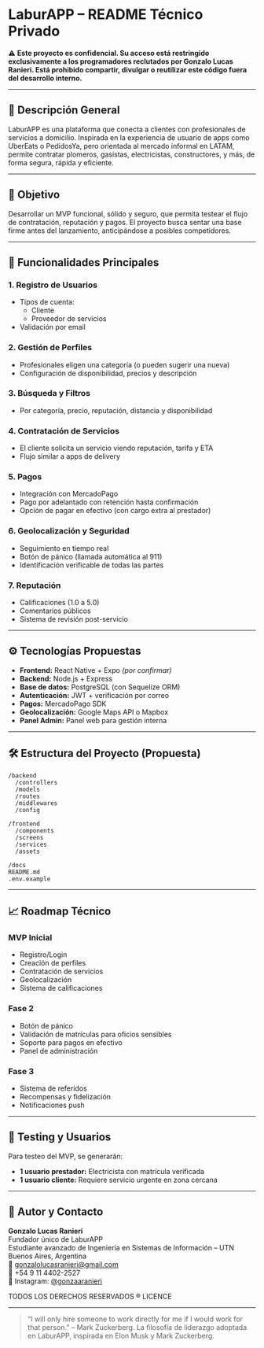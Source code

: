 
# LaburAPP – README Técnico Privado

⚠️ **Este proyecto es confidencial. Su acceso está restringido exclusivamente a los programadores reclutados por Gonzalo Lucas Ranieri. Está prohibido compartir, divulgar o reutilizar este código fuera del desarrollo interno.**

---

## 🧠 Descripción General

LaburAPP es una plataforma que conecta a clientes con profesionales de servicios a domicilio. Inspirada en la experiencia de usuario de apps como UberEats o PedidosYa, pero orientada al mercado informal en LATAM, permite contratar plomeros, gasistas, electricistas, constructores, y más, de forma segura, rápida y eficiente.

---

## 🎯 Objetivo

Desarrollar un MVP funcional, sólido y seguro, que permita testear el flujo de contratación, reputación y pagos. El proyecto busca sentar una base firme antes del lanzamiento, anticipándose a posibles competidores.

---

## 🔧 Funcionalidades Principales

### 1. Registro de Usuarios
- Tipos de cuenta:
  - Cliente
  - Proveedor de servicios
- Validación por email

### 2. Gestión de Perfiles
- Profesionales eligen una categoría (o pueden sugerir una nueva)
- Configuración de disponibilidad, precios y descripción

### 3. Búsqueda y Filtros
- Por categoría, precio, reputación, distancia y disponibilidad

### 4. Contratación de Servicios
- El cliente solicita un servicio viendo reputación, tarifa y ETA
- Flujo similar a apps de delivery

### 5. Pagos
- Integración con MercadoPago
- Pago por adelantado con retención hasta confirmación
- Opción de pagar en efectivo (con cargo extra al prestador)

### 6. Geolocalización y Seguridad
- Seguimiento en tiempo real
- Botón de pánico (llamada automática al 911)
- Identificación verificable de todas las partes

### 7. Reputación
- Calificaciones (1.0 a 5.0)
- Comentarios públicos
- Sistema de revisión post-servicio

---

## ⚙️ Tecnologías Propuestas

- **Frontend:** React Native + Expo *(por confirmar)*
- **Backend:** Node.js + Express
- **Base de datos:** PostgreSQL (con Sequelize ORM)
- **Autenticación:** JWT + verificación por correo
- **Pagos:** MercadoPago SDK
- **Geolocalización:** Google Maps API o Mapbox
- **Panel Admin:** Panel web para gestión interna

---

## 🛠 Estructura del Proyecto (Propuesta)

```
/backend
  /controllers
  /models
  /routes
  /middlewares
  /config

/frontend
  /components
  /screens
  /services
  /assets

/docs
README.md
.env.example
```

---

## 📈 Roadmap Técnico

### MVP Inicial
- Registro/Login
- Creación de perfiles
- Contratación de servicios
- Geolocalización
- Sistema de calificaciones

### Fase 2
- Botón de pánico
- Validación de matrículas para oficios sensibles
- Soporte para pagos en efectivo
- Panel de administración

### Fase 3
- Sistema de referidos
- Recompensas y fidelización
- Notificaciones push

---

## 🧪 Testing y Usuarios

Para testeo del MVP, se generarán:
- **1 usuario prestador:** Electricista con matrícula verificada
- **1 usuario cliente:** Requiere servicio urgente en zona cercana

---

## 👤 Autor y Contacto

**Gonzalo Lucas Ranieri**  
Fundador único de LaburAPP  
Estudiante avanzado de Ingeniería en Sistemas de Información – UTN  
Buenos Aires, Argentina  
📧 gonzalolucasranieri@gmail.com  
📱 +54 9 11 4402-2527  
📸 Instagram: [@gonzaaranieri](https://instagram.com/gonzaaranieri)

TODOS LOS DERECHOS RESERVADOS ® LICENCE

---

> “I will only hire someone to work directly for me if I would work for that person.” – Mark Zuckerberg.
> La filosofía de liderazgo adoptada en LaburAPP, inspirada en Elon Musk y Mark Zuckerberg.
